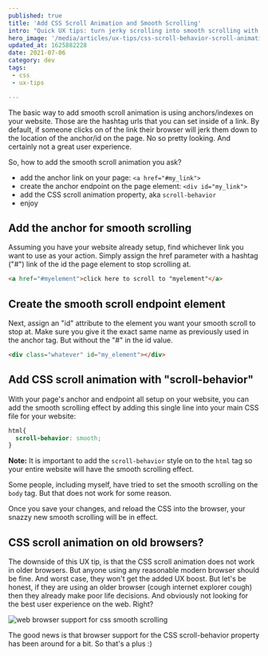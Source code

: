 ```yaml
---
published: true
title: 'Add CSS Scroll Animation and Smooth Scrolling'
intro: "Quick UX tips: turn jerky scrolling into smooth scrolling with a the CSS scroll-behavior property. Make your website's scroll animation buttery smooth."
hero_image: '/media/articles/ux-tips/css-scroll-behavior-scroll-animation-and-smooth-scrolling.jpg'
updated_at: 1625882228
date: 2021-07-06
category: dev
tags:
 - css
 - ux-tips

---
```


The basic way to add smooth scroll animation is using anchors/indexes on your website. Those are the hashtag urls that you can set inside of a link. By default, if someone clicks on of the link their browser will jerk them down to the location of the anchor/id on the page. No so pretty looking. And certainly not a great user experience.

So, how to add the smooth scroll animation you ask?

- add the anchor link on your page: `<a href="#my_link">`
- create the anchor endpoint on the page element: `<div id="my_link">`
- add the CSS scroll animation property, aka `scroll-behavior`
- enjoy

## Add the anchor for smooth scrolling

Assuming you have your website already setup, find whichever link you want to use as your action. Simply assign the href parameter with a hashtag ("#") link of the id the page element to stop scrolling at.

```html
<a href="#myelement">click here to scroll to "myelement"</a>
```

## Create the smooth scroll endpoint element

Next, assign an "id" attribute to the element you want your smooth scroll to stop at. Make sure you give it the exact same name as previously used in the anchor tag. But without the "#" in the id value.

```html
<div class="whatever" id="my_element"></div>
```

## Add CSS scroll animation with "scroll-behavior"

With your page's anchor and endpoint all setup on your website, you can add the smooth scrolling effect by adding this single line into your main CSS file for your website:

```css
html{
  scroll-behavior: smooth;
}
```

**Note:** It is important to add the `scroll-behavior` style on to the `html` tag so your entire website will have the smooth scrolling effect.

Some people, including myself, have tried to set the smooth scrolling on the `body` tag. But that does not work for some reason.

Once you save your changes, and reload the CSS into the browser, your snazzy new smooth scrolling will be in effect.

## CSS scroll animation on old browsers?

The downside of this UX tip, is that the CSS scroll animation does not work in older browsers. But anyone using any reasonable modern browser should be fine. And worst case, they won't get the added UX boost. But let's be honest, if they are using an older browser (cough internet explorer cough) then they already make poor life decisions. And obviously not looking for the best user experience on the web. Right?

![web browser support for css smooth scrolling](/media/articles/ux-tips/Quick-UX-Tips-CSS-Scroll-Animation-with-Smooth-Scrolling-browser-support.png)

The good news is that browser support for the CSS scroll-behavior property has been around for a bit. So that's a plus :)